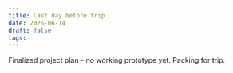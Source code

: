 ```yaml
---
title: Last day before trip
date: 2025-06-14
draft: false
tags:
---
```

Finalized project plan - no working prototype yet. Packing for trip.